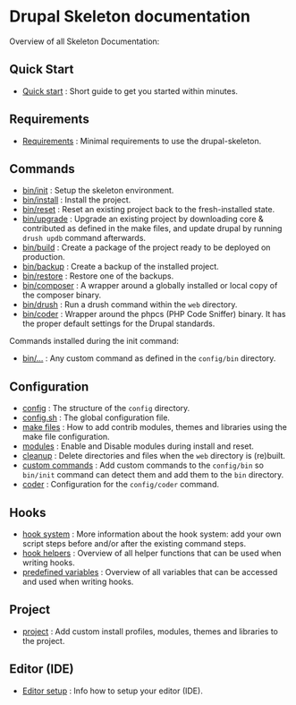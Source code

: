 # Drupal Skeleton documentation

Overview of all Skeleton Documentation:


## Quick Start
- [Quick start](quick-start.md) : Short guide to get you started within minutes.


## Requirements
- [Requirements](requirements.md) : Minimal requirements to use the
  drupal-skeleton.


## Commands
- [bin/init](command-init.md) : Setup the skeleton environment.
- [bin/install](command-install.md) : Install the project.
- [bin/reset](command-reset.md) : Reset an existing project back to the
  fresh-installed state.
- [bin/upgrade](command-upgrade.md) : Upgrade an existing project by downloading
  core & contributed as defined in the make files, and update drupal by running
  `drush updb` command afterwards.
- [bin/build](command-build.md) : Create a package of the project ready to be
  deployed on production.
- [bin/backup](command-backup.md) : Create a backup of the installed project.
- [bin/restore](command-restore.md) : Restore one of the backups.
- [bin/composer](command-composer.md) : A wrapper around a globally installed or
  local copy of the composer binary.
- [bin/drush](command-drush.md) : Run a drush command within the `web`
  directory.
- [bin/coder](command-coder.md) : Wrapper around the phpcs (PHP Code Sniffer)
  binary. It has the proper default settings for the Drupal standards.

Commands installed during the init command:
- [bin/...](config-bin.md) : Any custom command as defined in the `config/bin`
  directory.


## Configuration
- [config](config.md) : The structure of the `config` directory.
- [config.sh](config-config.md) : The global configuration file.
- [make files](config-make.md) : How to add contrib modules, themes and
  libraries using the make file configuration.
- [modules](config-modules.md) : Enable and Disable modules during install and
  reset.
- [cleanup](config-cleanup.md) : Delete directories and files when the `web`
  directory is (re)built.
- [custom commands](config-bin.md) : Add custom commands to the `config/bin` so
  `bin/init` command can detect them and add them to the `bin` directory.
- [coder](config-drupal-coder.md) : Configuration for the `config/coder`
  command.


## Hooks
- [hook system](hooks.md) : More information about the hook system: add
  your own script steps before and/or after the existing command steps.
- [hook helpers](hooks-helpers.md) : Overview of all helper functions that can
  be used when writing hooks.
- [predefined variables](hooks-variables.md) : Overview of all variables that
  can be accessed and used when writing hooks.


## Project
- [project](project.md) : Add custom install profiles, modules, themes and
  libraries to the project.


## Editor (IDE)
- [Editor setup](editor.md) : Info how to setup your editor (IDE).
